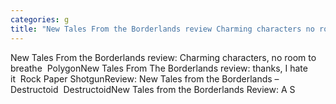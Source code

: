 ```yaml
---
categories: g
title: "New Tales From the Borderlands review Charming characters no room to breathe  Polygon"
---
```

New Tales From the Borderlands review: Charming characters, no room to breathe&nbsp;&nbsp;PolygonNew Tales From The Borderlands review: thanks, I hate it&nbsp;&nbsp;Rock Paper ShotgunReview: New Tales from the Borderlands – Destructoid&nbsp;&nbsp;DestructoidNew Tales from the Borderlands Review: A S